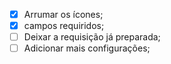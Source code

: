 - [x] Arrumar os ícones;
- [x] campos requiridos;
- [ ] Deixar a requisição já preparada;
- [ ] Adicionar mais configurações;
